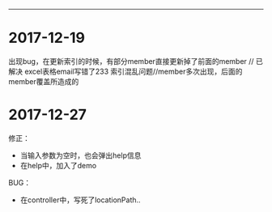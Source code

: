 ***
# 2017-12-19
出现bug，在更新索引的时候，有部分member直接更新掉了前面的member // 已解决 excel表格email写错了233
索引混乱问题//member多次出现，后面的member覆盖所造成的

# 2017-12-27
修正：
+ 当输入参数为空时，也会弹出help信息
+ 在help中，加入了demo

BUG：
+ 在controller中，写死了locationPath..